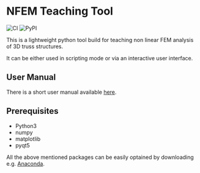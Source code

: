 # NFEM Teaching Tool

![CI](https://github.com/ChairOfStructuralAnalysisTUM/nfem/workflows/CI/badge.svg) ![PyPI](https://img.shields.io/pypi/v/nfem?label=Version)

This is a lightweight python tool build for teaching non linear FEM analysis of 3D truss structures.

It can be either used in scripting mode or via an interactive user interface.

## User Manual

There is a short user manual available [here](https://nbviewer.jupyter.org/github/ChairOfStructuralAnalysisTUM/nfem/blob/master/user_manual/user_manual.ipynb).

## Prerequisites
* Python3 
* numpy
* matplotlib
* pyqt5

All the above mentioned packages can be easily optained by downloading e.g. [Anaconda](https://www.anaconda.com/distribution/).
